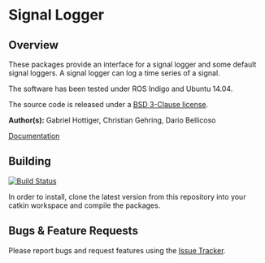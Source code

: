 # Signal Logger

## Overview

These packages provide an interface for a signal logger and some default signal loggers. A signal logger can log a time series of a signal.

The software has been tested under ROS Indigo and Ubuntu 14.04.

The source code is released under a [BSD 3-Clause license](LICENSE).

**Author(s):** Gabriel Hottiger, Christian Gehring, Dario Bellicoso

[Documentation](http://docs.leggedrobotics.com/signal_logger_doc/)

## Building

[![Build Status](http://rsl-ci.ethz.ch/buildStatus/icon?job=signal_logger)](http://rsl-ci.ethz.ch/job/signal_logger/)

In order to install, clone the latest version from this repository into your catkin workspace and compile the packages.

## Bugs & Feature Requests

Please report bugs and request features using the [Issue Tracker](https://github.com/ethz-asl/ros_best_practices/issues).
